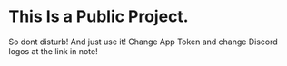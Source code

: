 # This Is a Public Project.

So dont disturb! And just use it!
Change App Token and change Discord logos at the link in note!
